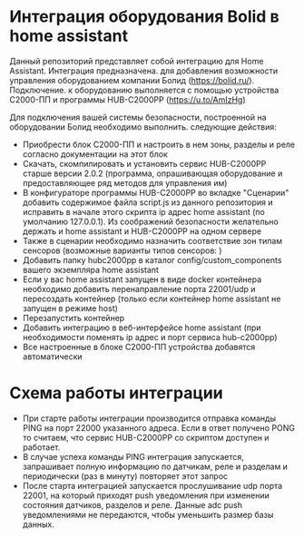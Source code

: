 # Интеграция оборудования Bolid в home assistant

Данный репозиторий представляет собой интеграцию для Home Assistant. Интеграция предназначена.
для добавления возможности управления оборудованием компании Болид (https://bolid.ru/). Подключение.
к оборудованию выполняется с помощью устройства С2000-ПП и программы HUB-C2000PP (https://u.to/AmIzHg)

Для подключения вашей системы безопасности, построенной на оборудовании Болид необходимо выполнить.
следующие действия:

- Приобрести блок С2000-ПП и настроить в нем зоны, разделы и реле согласно документации на этот блок
- Скачать, скомпилировать и установить сервис HUB-C2000PP старше версии 2.0.2 (программа, опрашивающая оборудование и предоставляющее ряд методов для управления им)
- В конфигураторе программы HUB-C2000PP во вкладке "Сценарии" добавить содержимое файла script.js из данного репозитория и исправить в начале этого скрипта ip адрес home assistant (по умолчанию 127.0.0.1). Из соображений безопасности желательно держать и home assistant и HUB-C2000PP на одном сервере 
- Также в сценарии необходимо назначить соответствие зон типам сенсоров (возможные варианты типов сенсоров: )
- Добавить папку hubc2000pp в каталог config/custom_components вашего экземпляра home assistant
- Если у вас home assistant запущен в виде docker контейнера необходимо добавить перенаправление порта 22001/udp и пересоздать контейнер (только если контейнер home assistant не запущен в режиме host)
- Перезапустить контейнер
- Добавить интеграцию в веб-интерфейсе home assistant (при необходимости поменять ip адрес и порт сервиса hub-c2000pp)
- Все настроенные в блоке С2000-ПП устройства добавятся автоматически

# Схема работы интеграции

- При старте работы интеграции производится отправка команды PING на порт 22000 указанного адреса. Если в ответ получено PONG то считаем, что сервис HUB-C2000PP со скриптом доступен и работает.
- В случае успеха команды PING интеграция запускается, запрашивает полную информацию по датчикам, реле и разделам и периодически (раз в минуту) повторяет этот запрос
- После старта интеграцией запускается прослушивание udp порта 22001, на который приходят push уведомления при изменении состояния датчиков, разделов и реле. Данные adc push уведомлениями не передаются, чтобы уменьшить размер базы данных.
